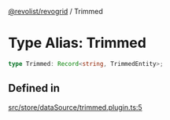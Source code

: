 [@revolist/revogrid](README.md) / Trimmed

# Type Alias: Trimmed

```ts
type Trimmed: Record<string, TrimmedEntity>;
```

## Defined in

[src/store/dataSource/trimmed.plugin.ts:5](https://github.com/revolist/revogrid/blob/169fb7626f86c9813d59597eddde6f6dd50e49a6/src/store/dataSource/trimmed.plugin.ts#L5)
